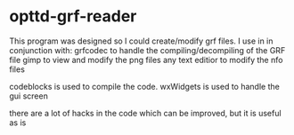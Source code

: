 # opttd-grf-reader
This program was designed so I could create/modify grf files.
I use in in conjunction with:
grfcodec to handle the compiling/decompiling of the GRF file
gimp to view and modify the png files
any text editior to modify the nfo files

codeblocks is used to compile the code.
wxWidgets is used to handle the gui screen

there are a lot of hacks in the code which can be improved, but it is useful as is

